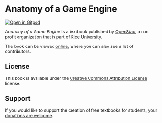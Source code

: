 # Anatomy of a Game Engine

[![Open in Gitpod](https://gitpod.io/button/open-in-gitpod.svg)](https://gitpod.io/from-referrer/)

_Anatomy of a Game Engine_ is a textbook published by [OpenStax](https://openstax.org/), a non profit organization that is part of [Rice University](https://www.rice.edu/).

The book can be viewed [online](https://github.com/cnx-user-books/cnxbook-anatomy-of-a-game-engine/releases/latest), where you can also see a list of contributors.

## License
This book is available under the [Creative Commons Attribution License](./LICENSE) license.

## Support
If you would like to support the creation of free textbooks for students, your [donations are welcome](https://riceconnect.rice.edu/donation/support-openstax-banner).
